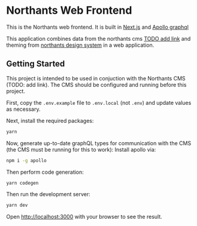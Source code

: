 # Northants Web Frontend

This is the Northants web frontend.
It is built in [Next.js](https://nextjs.org) and [Apollo graphql](https://www.apollographql.com/)

This application combines data from the northants cms [TODO add link]() and theming from [northants design system](https://github.com/FutureNorthants/northants-design-system) in a web application.

## Getting Started

This project is intended to be used in conjuction with the Northants CMS (TODO: add link). The CMS should be configured and running before this project.

First, copy the `.env.example` file to `.env.local` (not `.env`) and update values as necessary.

Next, install the required packages:

```bash
yarn
```

Now, generate up-to-date graphQL types for communication with the CMS (the CMS must be running for this to work):
Install apollo via:

```bash
npm i -g apollo
```

Then perform code generation:

```bash
yarn codegen
```

Then run the development server:

```bash
yarn dev
```

Open [http://localhost:3000](http://localhost:3000) with your browser to see the result.
